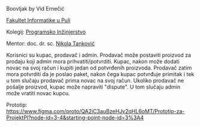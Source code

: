 Boovljak
by Vid Ernečić

[Fakultet Informatike u Puli](https://fipu.unipu.hr/fipu)

  Kolegij: [Programsko Inžinjerstvo](https://fiputreca.notion.site/Programsko-in-enjerstvo-e353945331df468e8382cdad1e91c4b8)

Mentor: doc. dr. sc. [Nikola Tanković](https://fiputreca.notion.site/Kontakt-stranica-875574d1b92248b1a8e90dae52cd29a9)

Korisnici su kupac, prodavač i admin. 
Prodavač može postaviti proizvod za prodaju koji admin mora prihvatiti/potvrditi.
Kupac, nakon može dodati novac na svoj račun i kupiti jedan od potvrđenih proizvoda.
Prodavač zatim mora potvrditi da je poslao paket, nakon čega kupac potvrđuje primitak i tek u tom slučaju prodavač prima novac na svoj račun. Ukoliko prodavač ne pošalje proizvod, kupac može napraviti "dispute". U tom slučaju admin može vratiti novac kupcu.

Prototip: https://www.figma.com/proto/QA2iC3auBzeHJv2qHL6oMT/Prototip-za-ProjektPI?node-id=3-4&starting-point-node-id=3%3A4
